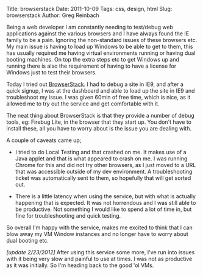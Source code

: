 Title: browserstack
Date: 2011-10-09
Tags: css, design, html
Slug: browserstack
Author: Greg Reinbach

Being a web developer I am constantly needing to test/debug web applications against the various browsers and I have always found the IE family to be a pain. Ignoring the non-standard issues of these browsers etc. My main issue is having to load up Windows to be able to get to them, this has usually required me having virtual environments running or having dual booting machines. On top the extra steps etc to get Windows up and running there is also the requirement of having to have a license for Windows just to test their browsers. 

Today I tried out [BrowserStack](http://www.browserstack.com/). I had to debug a site in IE9, and after a quick signup, I was at the dashboard and able to load up the site in IE9 and troubleshoot my issue. I was given 60min of free time, which is nice, as it allowed me to try out the service and get comfortable with it.

The neat thing about BrowserStack is that they provide a number of debug tools, eg: Firebug Lite, in the browser that they start up. You don't have to install these, all you have to worry about is the issue you are dealing with.

A couple of caveats came up;


* I tried to do Local Testing and that crashed on me. It makes use of a Java applet and that is what appeared to crash on me. I was running Chrome for this and did not try other browsers, as I just moved to a URL that was accessible outside of my dev environment. A troubleshooting ticket was automatically sent to them, so hopefully that will get sorted out.

* There is a little latency when using the service, but with what is actually happening that is expected. It was not horrendous and I was still able to be productive. Not something I would like to spend a lot of time in, but fine for troubleshooting and quick testing.


So overall I'm happy with the service, makes me excited to think that I can blow away my VM Window instances and no longer have to worry about dual booting etc.

*[update 2/23/2012]* After using this service some more, I've run into issues with it being very slow and painful to use at times. I was not as productive as it was initially. So I'm heading back to the good 'ol VMs.
